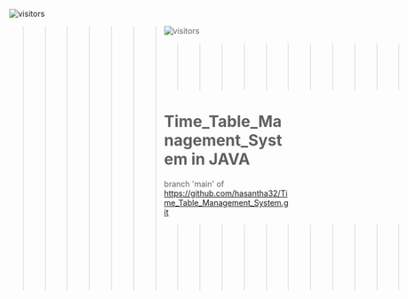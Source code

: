
![visitors](https://visitor-badge.glitch.me/badge?page_id=hasantha32.hasantha32)
>>>>>>> ![visitors](https://visitor-badge.glitch.me/badge?page_id=hasantha32.hasantha32)
>>>>>>> >>>>>>> >>>>>>> >>>>>>> >>>>>>> >>>>>>> =====
>>>>>>> >>>>>>> >>>>>>> >>>>>>> >>>>>>> >>>>>>> 
>>>>>>> Time_Table_Management_System in JAVA
>>>>>>> =====
>>>>>>> branch 'main' of https://github.com/hasantha32/Time_Table_Management_System.git
>>>>>>> 
>>>>>>> >>>>>>> >>>>>>> >>>>>>> >>>>>>>=======
